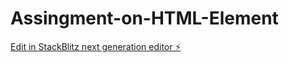 # Assingment-on-HTML-Element

[Edit in StackBlitz next generation editor ⚡️](https://stackblitz.com/~/github.com/SurendherD/Assingment-on-HTML-Element)